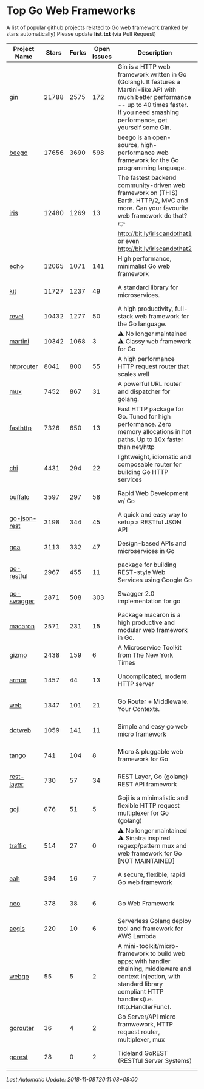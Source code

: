 # Top Go Web Frameworks
A list of popular github projects related to Go web framework (ranked by stars automatically)
Please update **list.txt** (via Pull Request)

| Project Name | Stars | Forks | Open Issues | Description | Last Commit |
| ------------ | ----- | ----- | ----------- | ----------- | ----------- |
| [gin](https://github.com/gin-gonic/gin) | 21788 | 2575 | 172 | Gin is a HTTP web framework written in Go (Golang). It features a Martini-like API with much better performance -- up to 40 times faster. If you need smashing performance, get yourself some Gin. | 2018-11-06 05:40:20 |
| [beego](https://github.com/astaxie/beego) | 17656 | 3690 | 598 | beego is an open-source, high-performance web framework for the Go programming language. | 2018-10-28 12:01:23 |
| [iris](https://github.com/kataras/iris) | 12480 | 1269 | 13 | The fastest backend community-driven web framework on (THIS) Earth. HTTP/2, MVC and more. Can your favourite web framework do that? 👉 http://bit.ly/iriscandothat1 or even http://bit.ly/iriscandothat2 | 2018-11-08 10:14:30 |
| [echo](https://github.com/labstack/echo) | 12065 | 1071 | 141 | High performance, minimalist Go web framework | 2018-10-15 07:31:26 |
| [kit](https://github.com/go-kit/kit) | 11727 | 1237 | 49 | A standard library for microservices. | 2018-11-08 02:13:29 |
| [revel](https://github.com/revel/revel) | 10432 | 1277 | 50 | A high productivity, full-stack web framework for the Go language. | 2018-10-30 13:23:52 |
| [martini](https://github.com/go-martini/martini) | 10342 | 1068 | 3 | ⚠️ No longer maintained ⚠️  Classy web framework for Go | 2017-01-21 21:58:54 |
| [httprouter](https://github.com/julienschmidt/httprouter) | 8041 | 800 | 55 | A high performance HTTP request router that scales well | 2018-10-21 22:38:31 |
| [mux](https://github.com/gorilla/mux) | 7452 | 867 | 31 | A powerful URL router and dispatcher for golang. | 2018-10-30 15:25:28 |
| [fasthttp](https://github.com/valyala/fasthttp) | 7326 | 650 | 13 | Fast HTTP package for Go. Tuned for high performance. Zero memory allocations in hot paths. Up to 10x faster than net/http | 2018-11-03 14:34:05 |
| [chi](https://github.com/go-chi/chi) | 4431 | 294 | 22 | lightweight, idiomatic and composable router for building Go HTTP services | 2018-11-06 16:38:48 |
| [buffalo](https://github.com/gobuffalo/buffalo) | 3597 | 297 | 58 | Rapid Web Development w/ Go | 2018-11-03 23:05:17 |
| [go-json-rest](https://github.com/ant0ine/go-json-rest) | 3198 | 344 | 45 | A quick and easy way to setup a RESTful JSON API | 2017-09-13 04:12:08 |
| [goa](https://github.com/goadesign/goa) | 3113 | 332 | 47 | Design-based APIs and microservices in Go | 2018-09-28 16:48:19 |
| [go-restful](https://github.com/emicklei/go-restful) | 2967 | 455 | 11 | package for building REST-style Web Services using Google Go | 2018-07-26 09:12:47 |
| [go-swagger](https://github.com/go-swagger/go-swagger) | 2871 | 508 | 303 | Swagger 2.0 implementation for go | 2018-10-25 02:59:40 |
| [macaron](https://github.com/go-macaron/macaron) | 2571 | 231 | 15 | Package macaron is a high productive and modular web framework in Go. | 2018-11-05 21:42:56 |
| [gizmo](https://github.com/NYTimes/gizmo) | 2438 | 159 | 6 | A Microservice Toolkit from The New York Times | 2018-11-06 19:53:11 |
| [armor](https://github.com/labstack/armor) | 1457 | 44 | 13 | Uncomplicated, modern HTTP server | 2018-05-06 17:24:15 |
| [web](https://github.com/gocraft/web) | 1347 | 101 | 21 | Go Router + Middleware. Your Contexts. | 2017-09-25 13:59:45 |
| [dotweb](https://github.com/devfeel/dotweb) | 1059 | 141 | 11 | Simple and easy go web micro framework | 2018-10-30 07:29:04 |
| [tango](https://github.com/lunny/tango) | 741 | 104 | 8 | Micro & pluggable web framework for Go | 2018-09-15 08:48:09 |
| [rest-layer](https://github.com/rs/rest-layer) | 730 | 57 | 34 | REST Layer, Go (golang) REST API framework | 2018-09-20 09:00:13 |
| [goji](https://github.com/goji/goji) | 676 | 51 | 5 | Goji is a minimalistic and flexible HTTP request multiplexer for Go (golang) | 2016-11-14 01:26:57 |
| [traffic](https://github.com/pilu/traffic) | 514 | 27 | 0 | ⚠️ No longer maintained ⚠️  Sinatra inspired regexp/pattern mux and web framework for Go [NOT MAINTAINED] | 2015-11-26 21:31:07 |
| [aah](https://github.com/go-aah/aah) | 394 | 16 | 7 | A secure, flexible, rapid Go web framework | 2018-11-03 21:25:26 |
| [neo](https://github.com/ivpusic/neo) | 378 | 38 | 6 | Go Web Framework | 2017-08-14 23:54:31 |
| [aegis](https://github.com/tmaiaroto/aegis) | 220 | 10 | 6 | Serverless Golang deploy tool and framework for AWS Lambda | 2018-07-08 06:00:55 |
| [webgo](https://github.com/bnkamalesh/webgo) | 55 | 5 | 2 | A mini-toolkit/micro-framework to build web apps; with handler chaining, middleware and context injection, with standard library compliant HTTP handlers(i.e. http.HandlerFunc). | 2018-10-11 18:32:10 |
| [gorouter](https://github.com/vardius/gorouter) | 36 | 4 | 2 | Go Server/API micro framwework, HTTP request router, multiplexer, mux | 2018-06-26 00:19:48 |
| [gorest](https://github.com/tideland/gorest) | 28 | 0 | 2 | Tideland GoREST (RESTful Server Systems) | 2017-11-10 13:00:37 |

*Last Automatic Update: 2018-11-08T20:11:08+09:00*